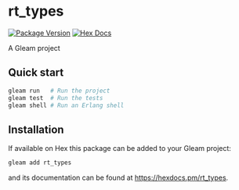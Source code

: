 # rt_types

[![Package Version](https://img.shields.io/hexpm/v/rt_types)](https://hex.pm/packages/rt_types)
[![Hex Docs](https://img.shields.io/badge/hex-docs-ffaff3)](https://hexdocs.pm/rt_types/)

A Gleam project

## Quick start

```sh
gleam run   # Run the project
gleam test  # Run the tests
gleam shell # Run an Erlang shell
```

## Installation

If available on Hex this package can be added to your Gleam project:

```sh
gleam add rt_types
```

and its documentation can be found at <https://hexdocs.pm/rt_types>.
